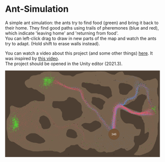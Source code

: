 # Ant-Simulation
A simple ant simulation: the ants try to find food (green) and bring it back to their home. They find good paths using trails of pheremones (blue and red), which indicate 'leaving home' and 'returning from food'.<br>
You can left-click drag to draw in new parts of the map and watch the ants try to adapt. (Hold shift to erase walls instead).

You can watch a video about this project (and some other things) [here](https://youtu.be/X-iSQQgOd1A). It was inspired by [this video](https://youtu.be/81GQNPJip2Y).<br>
The project should be opened in the Unity editor (2021.3).<br>

![Ants](https://github.com/SebLague/Images/blob/master/Ant%20Sim.png)
